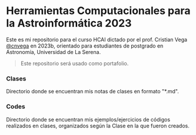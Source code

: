 # Herramientas Computacionales para la Astroinformática 2023
Este es mi repositorio para el curso HCAI dictado por el prof. Cristian Vega [@cnvega](https://github.com/cnvega/hcai2023)
 en 2023b, orientado para estudiantes de postgrado en Astronomía, Universidad de La Serena.

> Este repositorio será usado como portafolio.

### Clases

Directorio donde se encuentran mis notas de clases en formato "*.md".

### Codes

Directorio donde se encuentran mis ejemplos/ejercicios de códigos realizados en clases, organizados según la Clase en la que fueron creados.


